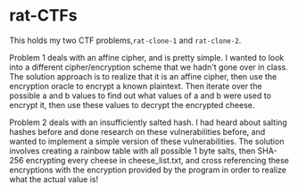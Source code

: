 # rat-CTFs

This holds my two CTF problems,`rat-clone-1` and `rat-clone-2`.

Problem 1 deals with an affine cipher, and is pretty simple. I wanted to look into a different cipher/encryption scheme that we hadn't gone over in class. The solution approach is to realize that it is an affine cipher, then use the encryption oracle to encrypt a known plaintext. Then iterate over the possible a and b values to find out what values of a and b were used to encrypt it, then use these values to decrypt the encrypted cheese.

Problem 2 deals with an insufficiently salted hash. I had heard about salting hashes before and done research on these vulnerabilities before, and wanted to implement a simple version of these vulnerabilities. The solution involves creating a rainbow table with all possible 1 byte salts, then SHA-256 encrypting every cheese in cheese_list.txt, and cross referencing these encryptions with the encryption provided by the program in order to realize what the actual value is!
